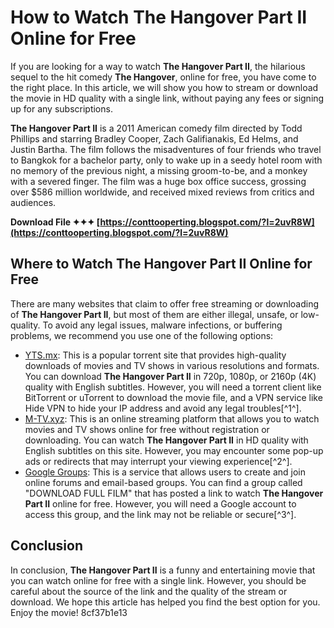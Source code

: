 
 
# How to Watch The Hangover Part II Online for Free
 
If you are looking for a way to watch **The Hangover Part II**, the hilarious sequel to the hit comedy **The Hangover**, online for free, you have come to the right place. In this article, we will show you how to stream or download the movie in HD quality with a single link, without paying any fees or signing up for any subscriptions.
 
**The Hangover Part II** is a 2011 American comedy film directed by Todd Phillips and starring Bradley Cooper, Zach Galifianakis, Ed Helms, and Justin Bartha. The film follows the misadventures of four friends who travel to Bangkok for a bachelor party, only to wake up in a seedy hotel room with no memory of the previous night, a missing groom-to-be, and a monkey with a severed finger. The film was a huge box office success, grossing over $586 million worldwide, and received mixed reviews from critics and audiences.
 
**Download File ✦✦✦ [https://conttooperting.blogspot.com/?l=2uvR8W](https://conttooperting.blogspot.com/?l=2uvR8W)**


 
## Where to Watch The Hangover Part II Online for Free
 
There are many websites that claim to offer free streaming or downloading of **The Hangover Part II**, but most of them are either illegal, unsafe, or low-quality. To avoid any legal issues, malware infections, or buffering problems, we recommend you use one of the following options:
 
- [YTS.mx](https://yts.mx/movies/the-hangover-part-ii-2011): This is a popular torrent site that provides high-quality downloads of movies and TV shows in various resolutions and formats. You can download **The Hangover Part II** in 720p, 1080p, or 2160p (4K) quality with English subtitles. However, you will need a torrent client like BitTorrent or uTorrent to download the movie file, and a VPN service like Hide VPN to hide your IP address and avoid any legal troubles[^1^].
- [M-TV.xyz](https://m-tv.xyz/en/movie/45243): This is an online streaming platform that allows you to watch movies and TV shows online for free without registration or downloading. You can watch **The Hangover Part II** in HD quality with English subtitles on this site. However, you may encounter some pop-up ads or redirects that may interrupt your viewing experience[^2^].
- [Google Groups](https://groups.google.com/g/download-full-film/c/bWxNrablrPo): This is a service that allows users to create and join online forums and email-based groups. You can find a group called "DOWNLOAD FULL FILM" that has posted a link to watch **The Hangover Part II** online for free. However, you will need a Google account to access this group, and the link may not be reliable or secure[^3^].

## Conclusion
 
In conclusion, **The Hangover Part II** is a funny and entertaining movie that you can watch online for free with a single link. However, you should be careful about the source of the link and the quality of the stream or download. We hope this article has helped you find the best option for you. Enjoy the movie!
 8cf37b1e13
 
